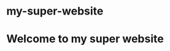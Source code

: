 # my-super-website
<!DOCTYPE html>
<html>
  <head>
    <meta name="viewport" content="width=device-width, initial-scale=1.0" />
    <title>Hello!</title>
    <meta name="description" content="description"/>
    <meta name="author" content="author" />
    <meta name="keywords" content="keywords" />
    <link rel="stylesheet" href="./stylesheet.css" type="text/css" />
    <style type="text/css">.body { width: auto; }</style>
  </head>
  <body>
<h1>
      Welcome to my super website
    </h1>
  </body>
</html>
